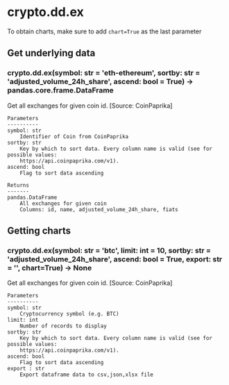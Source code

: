 # crypto.dd.ex

To obtain charts, make sure to add `chart=True` as the last parameter

## Get underlying data 
### crypto.dd.ex(symbol: str = 'eth-ethereum', sortby: str = 'adjusted_volume_24h_share', ascend: bool = True) -> pandas.core.frame.DataFrame

Get all exchanges for given coin id. [Source: CoinPaprika]

    Parameters
    ----------
    symbol: str
        Identifier of Coin from CoinPaprika
    sortby: str
        Key by which to sort data. Every column name is valid (see for possible values:
        https://api.coinpaprika.com/v1).
    ascend: bool
        Flag to sort data ascending

    Returns
    -------
    pandas.DataFrame
        All exchanges for given coin
        Columns: id, name, adjusted_volume_24h_share, fiats

## Getting charts 
### crypto.dd.ex(symbol: str = 'btc', limit: int = 10, sortby: str = 'adjusted_volume_24h_share', ascend: bool = True, export: str = '', chart=True) -> None

Get all exchanges for given coin id. [Source: CoinPaprika]

    Parameters
    ----------
    symbol: str
        Cryptocurrency symbol (e.g. BTC)
    limit: int
        Number of records to display
    sortby: str
        Key by which to sort data. Every column name is valid (see for possible values:
        https://api.coinpaprika.com/v1).
    ascend: bool
        Flag to sort data ascending
    export : str
        Export dataframe data to csv,json,xlsx file
